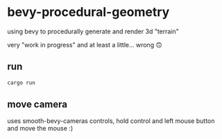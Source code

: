 # bevy-procedural-geometry

using bevy to procedurally generate and render 3d "terrain"

very "work in progress" and at least a little... wrong 🙃

## run

```sh
cargo run
```

## move camera

uses smooth-bevy-cameras controls, hold control and left mouse button and move the mouse :)
